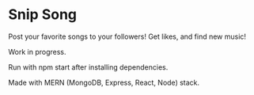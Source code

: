 # Snip Song
Post your favorite songs to your followers! Get likes, and find new music!

Work in progress.

Run with npm start after installing dependencies.

Made with MERN (MongoDB, Express, React, Node) stack.